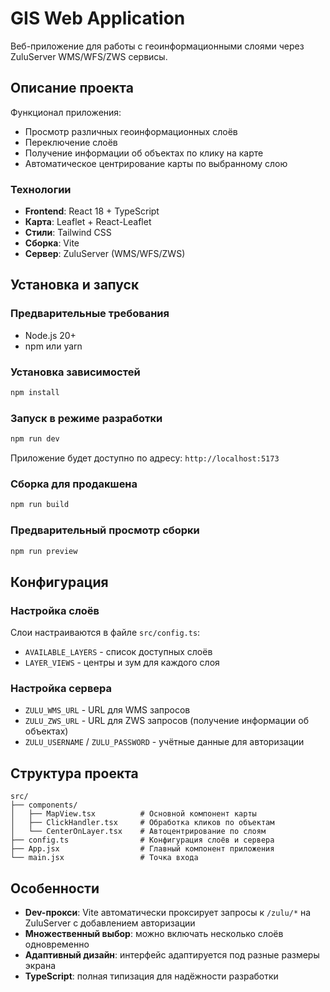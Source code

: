 # GIS Web Application

Веб-приложение для работы с геоинформационными слоями через ZuluServer WMS/WFS/ZWS сервисы.

## Описание проекта

Функционал приложения:
- Просмотр различных геоинформационных слоёв
- Переключение слоёв
- Получение информации об объектах по клику на карте
- Автоматическое центрирование карты по выбранному слою

### Технологии
- **Frontend**: React 18 + TypeScript
- **Карта**: Leaflet + React-Leaflet
- **Стили**: Tailwind CSS
- **Сборка**: Vite
- **Сервер**: ZuluServer (WMS/WFS/ZWS)

## Установка и запуск

### Предварительные требования
- Node.js 20+ 
- npm или yarn

### Установка зависимостей
```bash
npm install
```

### Запуск в режиме разработки
```bash
npm run dev
```

Приложение будет доступно по адресу: `http://localhost:5173`

### Сборка для продакшена
```bash
npm run build
```

### Предварительный просмотр сборки
```bash
npm run preview
```

## Конфигурация

### Настройка слоёв
Слои настраиваются в файле `src/config.ts`:
- `AVAILABLE_LAYERS` - список доступных слоёв
- `LAYER_VIEWS` - центры и зум для каждого слоя

### Настройка сервера
- `ZULU_WMS_URL` - URL для WMS запросов
- `ZULU_ZWS_URL` - URL для ZWS запросов (получение информации об объектах)
- `ZULU_USERNAME` / `ZULU_PASSWORD` - учётные данные для авторизации

## Структура проекта

```
src/
├── components/
│   ├── MapView.tsx          # Основной компонент карты
│   ├── ClickHandler.tsx     # Обработка кликов по объектам
│   └── CenterOnLayer.tsx    # Автоцентрирование по слоям
├── config.ts                # Конфигурация слоёв и сервера
├── App.jsx                  # Главный компонент приложения
└── main.jsx                 # Точка входа
```

## Особенности

- **Dev-прокси**: Vite автоматически проксирует запросы к `/zulu/*` на ZuluServer с добавлением авторизации
- **Множественный выбор**: можно включать несколько слоёв одновременно
- **Адаптивный дизайн**: интерфейс адаптируется под разные размеры экрана
- **TypeScript**: полная типизация для надёжности разработки

